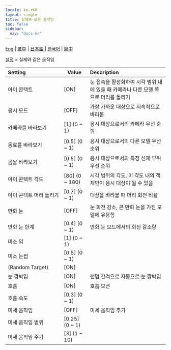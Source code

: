 ```yaml
---
locale: ko-rKR
layout: single
title: 실제와 같은 움직임
toc: false
sidebar:
  nav: "docs-kr"
---
```

[Eng](/dancexr/menu/2025.4/actor/lifelike_motions) | [繁中](/tw/dancexr/menu/2025.4/actor/lifelike_motions) | [日本語](/jp/dancexr/menu/2025.4/actor/lifelike_motions) | [한국어](/kr/dancexr/menu/2025.4/actor/lifelike_motions) | [简中](/zh/dancexr/menu/2025.4/actor/lifelike_motions)

[설정](../menu#설정) > 실제와 같은 움직임



| Setting | Value | Description |
| :--- | --- | :--- |
|<nobr>아이 콘택트</nobr>| [ON] | 눈 접촉을 활성화하여 시각 범위 내에 있을 때 카메라나 다른 모델 쪽으로 머리를 돌리기
|<nobr>응시 모드</nobr>| [OFF] | 가장 가까운 대상으로 지속적으로 바라봄
|<nobr>카메라를 바라보기</nobr>| [1] (0 ~ 1) | 응시 대상으로서의 카메라 우선 순위
|<nobr>동료를 바라보기</nobr>| [0.5] (0 ~ 1) | 응시 대상으로서의 다른 모델 우선 순위
|<nobr>몸을 바라보기</nobr>| [0.5] (0 ~ 1) | 응시 대상으로서의 특정 신체 부위 우선 순위
|<nobr>아이 콘택트 각도</nobr>| [80] (0 ~ 180) | 시각 범위의 각도, 이 각도 내의 객체만이 응시 대상이 될 수 있음
|<nobr>아이 콘택트 머리 돌리기</nobr>| [0.7] (0 ~ 1) | 대상을 바라볼 때 머리 회전 비율
|<nobr>만화 눈</nobr>| [OFF] | 눈 회전 감소, 큰 만화 눈을 가진 모델에 유용함
|<nobr>만화 눈 한계</nobr>| [0.4] (0 ~ 1) | 만화 눈 모드에서의 회전 감소량
|<nobr>미소 입</nobr>| [1] (0 ~ 1) | 
|<nobr>미소 눈썹</nobr>| [0.5] (0 ~ 1) | 
|<nobr>(Random Target)</nobr>| [ON] | 
|<nobr>눈 깜박임</nobr>| [ON] | 랜덤 간격으로 자동으로 눈 깜박임
|<nobr>호흡</nobr>| [ON] | 호흡 모션
|<nobr>호흡 속도</nobr>| [0.3] (0 ~ 1) | 
|<nobr>미세 움직임</nobr>| [OFF] | 미세 움직임 추가
|<nobr>미세 움직임 범위</nobr>| [0.25] (0 ~ 1) | 
|<nobr>미세 움직임 주기</nobr>| [3] (1 ~ 10) | 
